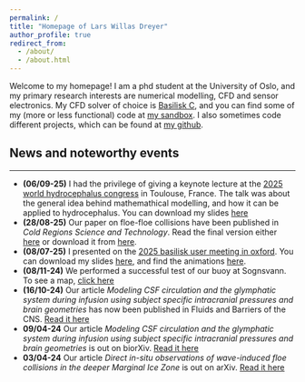 ```yaml
---
permalink: /
title: "Homepage of Lars Willas Dreyer"
author_profile: true
redirect_from: 
  - /about/
  - /about.html
---
```


Welcome to my homepage!  I am a phd student at the University of Oslo, and my
primary research interests are numerical modelling, CFD and sensor electronics. My CFD solver of choice is
[Basilisk C](http://www.basilisk.fr), and you can find some of my (more or less functional) code at [my sandbox](basilisk.fr/sandbox/larswd/README). I also sometimes code different projects, which can be found at [my github](github.com/larswd). 

## News and noteworthy events
---------
- **(06/09-25)** I had the privilege of giving a keynote lecture at the [2025 world hydrocephalus congress](https://hydrocephalus-meeting.com/) in Toulouse, France. The talk was about the general idea behind mathemathical modelling, and how it can be applied to hydrocephalus. You can download my slides [here](../files/dreyerModellingFSI.pdf)
- **(28/08-25)** Our paper on floe-floe collisions have been published in *Cold Regions Science and Technology*. Read the final version either [here](https://drive.proton.me/urls/Y40XK19S5G#30Sd4TE0Wxhw) or download it from [here](../files/CRSTpaper.pdf). 
- **(08/07-25)** I presented on the [2025 basilisk user meeting in oxford](http://basilisk.fr/BGUM2025). You can download my slides [here](../files/BGUM25.pdf), and find the animations [here](https://drive.proton.me/urls/Y40XK19S5G#30Sd4TE0Wxhw).
- **(08/11-24)** We performed a successful test of our buoy at Sognsvann. To see a map, [click here](../_portfolio/sognsvann.md)
- **(16/10-24)** Our article *Modeling CSF circulation and the glymphatic system during infusion using subject specific intracranial pressures and brain geometries* has now  been published in Fluids and Barriers of the CNS. [Read it here](https://fluidsbarrierscns.biomedcentral.com/articles/10.1186/s12987-024-00582-0)
- **09/04-24** Our article *Modeling CSF circulation and the glymphatic system during infusion using subject specific intracranial pressures and brain geometries* is out on biorXiv. [Read it here](https://www.biorxiv.org/content/10.1101/2024.04.08.588508v1.abstract)
- **03/04-24** Our article *Direct in-situ observations of wave-induced floe collisions in the deeper Marginal Ice Zone* is out on arXiv. [Read it here](https://arxiv.org/abs/2404.02750)
